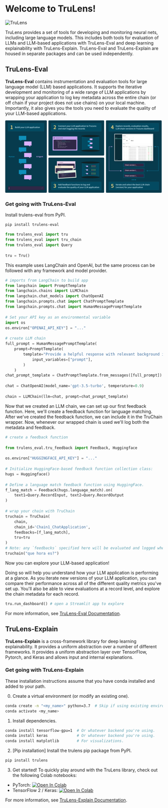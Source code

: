 # Welcome to TruLens!

![TruLens](https://www.trulens.org/Assets/image/Neural_Network_Explainability.png)

TruLens provides a set of tools for developing and monitoring neural nets, including large language models. This includes both tools for evaluation of LLMs and LLM-based applications with TruLens-Eval and deep learning explainability with TruLens-Explain. TruLens-Eval and TruLens-Explain are housed in separate packages and can be used independently.

## TruLens-Eval

**TruLens-Eval** contains instrumentation and evaluation tools for large language model (LLM) based applications. It supports the iterative development and monitoring of a wide range of LLM applications by wrapping your application to log key metadata across the entire chain (or off chain if your project does not use chains) on your local machine. Importantly, it also gives you the tools you need to evaluate the quality of your LLM-based applications.

![Architecture Diagram](docs/Assets/image/TruLens_Architecture.png)

### Get going with TruLens-Eval

Install trulens-eval from PyPI.

```bash
pip install trulens-eval
```

```python
from trulens_eval import tru
from trulens_eval import tru_chain
from trulens_eval import Query

tru = Tru()
```

This example uses LangChain and OpenAI, but the same process can be followed with any framework and model provider.

```python
# imports from LangChain to build app
from langchain import PromptTemplate
from langchain.chains import LLMChain
from langchain.chat_models import ChatOpenAI
from langchain.prompts.chat import ChatPromptTemplate
from langchain.prompts.chat import HumanMessagePromptTemplate

# Set your API key as an environmental variable
import os
os.environ["OPENAI_API_KEY"] = "..."

# create LLM chain
full_prompt = HumanMessagePromptTemplate(
    prompt=PromptTemplate(
        template="Provide a helpful response with relevant background information for the following: {prompt}",
            input_variables=["prompt"],
        )
    )
chat_prompt_template = ChatPromptTemplate.from_messages([full_prompt])

chat = ChatOpenAI(model_name='gpt-3.5-turbo', temperature=0.9)

chain = LLMChain(llm=chat, prompt=chat_prompt_template)
```

Now that we created an LLM chain, we can set up our first feedback function. Here, we'll create a feedback function for language matching. After we've created the feedback function, we can include it in the TruChain wrapper. Now, whenever our wrapped chain is used we'll log both the metadata and feedback.

```python
# create a feedback function

from trulens_eval.tru_feedback import Feedback, Huggingface

os.environ["HUGGINGFACE_API_KEY"] = "..."

# Initialize HuggingFace-based feedback function collection class:
hugs = Huggingface()

# Define a language match feedback function using HuggingFace.
f_lang_match = Feedback(hugs.language_match).on(
    text1=Query.RecordInput, text2=Query.RecordOutput
)

# wrap your chain with TruChain
truchain = TruChain(
    chain,
    chain_id='Chain1_ChatApplication',
    feedbacks=[f_lang_match],
    tru=tru
)
# Note: any `feedbacks` specified here will be evaluated and logged whenever the chain is used.
truchain("que hora es?")
```

Now you can explore your LLM-based application!

Doing so will help you understand how your LLM application is performing at a glance. As you iterate new versions of your LLM application, you can compare their performance across all of the different quality metrics you've set up. You'll also be able to view evaluations at a record level, and explore the chain metadata for each record.

```python
tru.run_dashboard() # open a Streamlit app to explore
```

For more information, see [TruLens-Eval Documentation](https://www.trulens.org/trulens_eval/quickstart/).

## TruLens-Explain

**TruLens-Explain** is a cross-framework library for deep learning explainability. It provides a uniform abstraction over a number of different frameworks. It provides a uniform abstraction layer over TensorFlow, Pytorch, and Keras and allows input and internal explanations.

### Get going with TruLens-Explain

These installation instructions assume that you have conda installed and added to your path.

0. Create a virtual environment (or modify an existing one).
```bash
conda create -n "<my_name>" python=3.7  # Skip if using existing environment.
conda activate <my_name>
```
 
1. Install dependencies.
```bash
conda install tensorflow-gpu=1  # Or whatever backend you're using.
conda install keras             # Or whatever backend you're using.
conda install matplotlib        # For visualizations.
```

2. [Pip installation] Install the trulens pip package from PyPI.
```bash
pip install trulens
```

3. Get started!
To quickly play around with the TruLens library, check out the following Colab notebooks:

* PyTorch: [![Open In Colab](https://colab.research.google.com/assets/colab-badge.svg)](https://colab.research.google.com/drive/1n77IGrPDO2XpeIVo_LQW0gY78enV-tY9?usp=sharing)
* TensorFlow 2 / Keras: [![Open In Colab](https://colab.research.google.com/assets/colab-badge.svg)](https://colab.research.google.com/drive/1f-ETsdlppODJGQCdMXG-jmGmfyWyW2VD?usp=sharing)

For more information, see [TruLens-Explain Documentation](https://www.trulens.org/trulens_explain/quickstart/).
